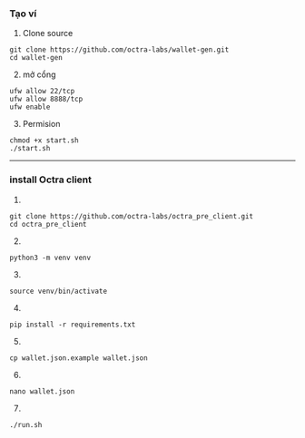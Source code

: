 


### Tạo ví
1. Clone source

```
git clone https://github.com/octra-labs/wallet-gen.git
cd wallet-gen
```

2. mở cổng
```
ufw allow 22/tcp
ufw allow 8888/tcp
ufw enable
```
3. Permision
```
chmod +x start.sh
./start.sh
```

--------------
### install Octra client
1.
```
git clone https://github.com/octra-labs/octra_pre_client.git
cd octra_pre_client
```
2.
```
python3 -m venv venv
```
3.
```
source venv/bin/activate
```
4.
```
pip install -r requirements.txt
```
5.
```
cp wallet.json.example wallet.json
```
6.
```
nano wallet.json
```
7.
```
./run.sh
```
